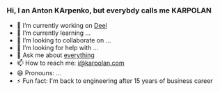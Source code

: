 ### Hi, I an Anton KArpenko, but everybdy calls me KARPOLAN

- 🔭 I’m currently working on [Deel](https://www.letsdeel.com/)
- 🌱 I’m currently learning ...
- 👯 I’m looking to collaborate on ...
- 🤔 I’m looking for help with ...
- 💬 Ask me about [everything](https://www.facebook.com/karpolan)
- 📫 How to reach me: i@karpolan.com
- 😄 Pronouns: ...
- ⚡ Fun fact: I'm back to engineering after 15 years of business career
